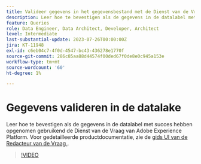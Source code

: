 ```yaml
---
title: Valideer gegevens in het gegevensbestand met de Dienst van de Vraag
description: Leer hoe te bevestigen als de gegevens in de datalabel met succes hebben opgenomen gebruikend de Dienst van de Vraag van Adobe Experience Platform.
feature: Queries
role: Data Engineer, Data Architect, Developer, Architect
level: Intermediate
last-substantial-update: 2023-07-26T00:00:00Z
jira: KT-11948
exl-id: c6eb04c7-4f0d-4547-bc43-436278e1770f
source-git-commit: 286c85aa88d44574f00ded67f0de8e0c945a153e
workflow-type: tm+mt
source-wordcount: '60'
ht-degree: 1%

---
```


# Gegevens valideren in de datalake

Leer hoe te bevestigen als de gegevens in de datalabel met succes hebben opgenomen gebruikend de Dienst van de Vraag van Adobe Experience Platform. Voor gedetailleerde productdocumentatie, zie de [ gids UI van de Redacteur van de Vraag ](https://experienceleague.adobe.com/docs/experience-platform/query/home.html?lang=nl).

>[!VIDEO](https://video.tv.adobe.com/v/3445683?learn=on&enablevpops&captions=dut)
